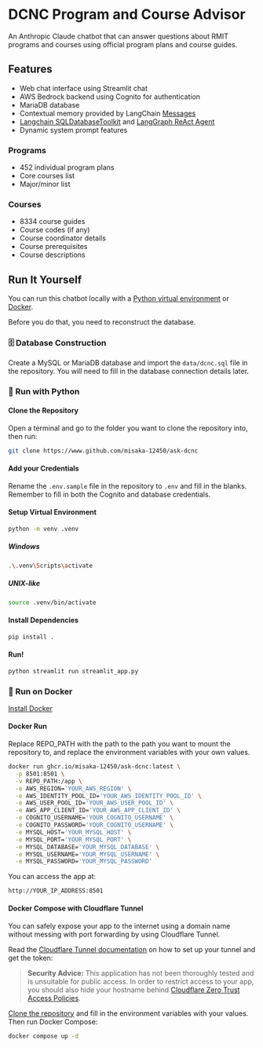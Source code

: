 # DCNC Program and Course Advisor

An Anthropic Claude chatbot that can answer questions about RMIT programs and
courses using official program plans and course guides.

## Features

- Web chat interface using Streamlit chat
- AWS Bedrock backend using Cognito for authentication
- MariaDB database
- Contextual memory provided by LangChain [Messages](https://python.langchain.com/docs/concepts/messages/)
- [Langchain SQLDatabaseToolkit](https://langchain-ai.github.io/langgraph/tutorials/sql-agent) and [LangGraph ReAct Agent](https://langchain-ai.github.io/langgraph/reference/prebuilt/#langgraph.prebuilt.chat_agent_executor.create_react_agent)
- Dynamic system prompt features

### Programs

- 452 individual program plans
- Core courses list
- Major/minor list

### Courses

- 8334 course guides
- Course codes (if any)
- Course coordinator details
- Course prerequisites
- Course descriptions

## Run It Yourself

You can run this chatbot locally with a [Python virtual environment](#run-with-python) or [Docker](#run-on-docker).

Before you do that, you need to reconstruct the database.

### 🗄️ Database Construction

Create a MySQL or MariaDB database and import the `data/dcnc.sql` file in the repository. You will need to fill in the
database connection details later.

### 🐍 Run with Python

#### Clone the Repository

Open a terminal and go to the folder you want to clone the repository into, then run:

```bash
git clone https://www.github.com/misaka-12450/ask-dcnc
```

#### Add your Credentials

Rename the `.env.sample` file in the repository to `.env` and fill in the blanks. Remember to fill in both the Cognito
and database credentials.

#### Setup Virtual Environment

```bash
python -m venv .venv
```

##### Windows

```bash
.\.venv\Scripts\activate
```

##### UNIX-like

```bash
source .venv/bin/activate
```

#### Install Dependencies

```bash
pip install .
```

#### Run!

```bash
python streamlit run streamlit_app.py
```

### 🚢 Run on Docker

[Install Docker](https://www.docker.com/get-started/)

#### Docker Run

Replace REPO_PATH with the path to the path you want to mount the repository to, and replace the environment variables
with your own values.

```bash
docker run ghcr.io/misaka-12450/ask-dcnc:latest \
  -p 8501:8501 \
  -v REPO_PATH:/app \
  -e AWS_REGION='YOUR_AWS_REGION' \
  -e AWS_IDENTITY_POOL_ID='YOUR_AWS_IDENTITY_POOL_ID' \
  -e AWS_USER_POOL_ID='YOUR_AWS_USER_POOL_ID' \
  -e AWS_APP_CLIENT_ID='YOUR_AWS_APP_CLIENT_ID' \
  -e COGNITO_USERNAME='YOUR_COGNITO_USERNAME' \
  -e COGNITO_PASSWORD='YOUR_COGNITO_USERNAME' \
  -e MYSQL_HOST='YOUR_MYSQL_HOST' \
  -e MYSQL_PORT='YOUR_MYSQL_PORT' \
  -e MYSQL_DATABASE='YOUR_MYSQL_DATABASE' \
  -e MYSQL_USERNAME='YOUR_MYSQL_USERNAME' \
  -e MYSQL_PASSWORD='YOUR_MYSQL_PASSWORD'
```

You can access the app at:

```
http://YOUR_IP_ADDRESS:8501
```

#### Docker Compose with Cloudflare Tunnel

You can safely expose your app to the internet using a domain name without
messing with port forwarding by using
Cloudflare Tunnel.

Read
the [Cloudflare Tunnel documentation](https://developers.cloudflare.com/cloudflare-one/connections/connect-networks/get-started/create-remote-tunnel/)
on how to set up your tunnel and get the token:

> **Security Advice:** This application has not been thoroughly tested and is
> unsuitable for public access.
> In order to restrict access to your app, you should also hide your hostname
> behind [Cloudflare Zero Trust Access Policies](https://developers.cloudflare.com/cloudflare-one/applications/).

[Clone the repository](#clone-the-repository) and fill in the environment variables with your values. Then run Docker
Compose:

```bash
docker compose up -d
```

